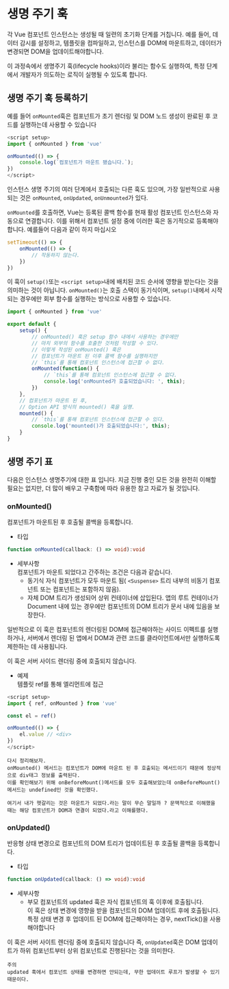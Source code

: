 # 생명 주기 훅
각 Vue 컴포넌트 인스턴스는 생성될 때 일련의 초기화 단계를 거칩니다.
예를 들어, 데이터 감시를 설정하고, 템플릿을 컴파일하고, 인스턴스를 DOM에 마운트하고, 데이터가 변경되면 DOM을 업데이트해야합니다.

이 과정속에서 생명주기 훅(lifecycle hooks)이라 불리는 함수도 실행하여, 특정 단계에서 개발자가 의도하는 로직이 실행될 수 있도록 합니다.

## 생명 주기 훅 등록하기
예를 들어 ```onMounted```훅은 컴포넌트가 초기 렌더링 및 DOM 노드 생성이 완료된 후 코드를 실행하는데 사용할 수 있습니다
```typescript
<script setup>
import { onMounted } from 'vue'

onMounted(() => {
    console.log(`컴포넌트가 마운트 됐습니다.`);
})
</script>
```

인스턴스 생명 주기의 여러 단계에서 호출되는 다른 훅도 있으며, 가장 일반적으로 사용되는 것은 `onMounted`, `onUpdated`, `onUnmounted`가 있다.

`onMounted`를 호출하면, Vue는 등록된 콜백 함수를 현재 활성 컴포넌트 인스턴스와 자동으로 연결합니다.
이를 위해서 컴포넌트 설정 중에 이러한 훅은 동기적으로 등록해야합니다.
예를들어 다음과 같이 하지 마십시오

```typescript
setTimeout(() => {
    onMounted(() => {
        // 작동하지 않는다.
    })
})
```

이 훅이 `setup()`또는 `<script setup>`내에 배치된 코드 순서에 영향을 받는다는 것을 의미하는 것이 아닙니다. `onMounted()`는 호출 스택이 동기식이며, `setup()`내에서 시작되는 경우에만 회부 함수를 실행하는 방식으로 사용할 수 있습니다.

```typescript
import { onMounted } from 'vue'

export default {
    setup() {
        // onMounted() 훅은 setup 함수 내에서 사용하는 경우에만
        // 마치 외부의 함수를 호출한 것처럼 작성할 수 있다.
        // 이렇게 작성된 onMounted() 훅은
        // 컴포넌트가 마운트 된 이후 콜백 함수를 실행하지만
        // `this`를 통해 컴포넌트 인스턴스에 접근할 수 없다.
        onMounted(function() {
            // `this`를 통해 컴포넌트 인스턴스에 접근할 수 없다.
            console.log('onMounted가 호출되었습니다: ', this);
        })
    },
    // 컴포넌트가 마운트 된 후,
    // Option API 방식의 mounted() 훅을 실행.
    mounted() {
        // `this`를 통해 컴포넌트 인스턴스에 접근할 수 있다.
        console.log('mounted()가 호출되었습니다:', this);
    }
}
```

## 생명 주기 표
다음은 인스턴스 생명주기에 대한 표 입니다.
지금 진행 중인 모든 것을 완전히 이해할 필요는 없지만, 더 많이 배우고 구축함에 따라 유용한 참고 자료가 될 것입니다. 

### onMounted()
컴포넌트가 마운트된 후 호출될 콜백을 등록합니다.
- 타입
```typescript
function onMounted(callback: () => void):void
```
- 세부사항<br>컴포넌트가 마운트 되었다고 간주하는 조건은 다음과 같습니다.
    - 동기식 자식 컴포넌트가 모두 마운트 됨( `<Suspense>` 트리 내부의 비동기 컴포넌트 또는 컴포넌트는 포함하지 않음).
    - 자체 DOM 트리가 생성되어 상위 컨테이너에 삽입된다. 앱의 루트 컨테이너가 Document 내에 있는 경우에만 컴포넌트의 DOM 트리가 문서 내에 있음을 보장한다.

일반적으로 이 훅은 컴포넌트의 렌더링된 DOM에 접근해야하는 사이드 이펙트를 실행하거나, 서버에서 렌더링 된 앱에서 DOM과 관련 코드를 클라이언트에서만 실행하도록 제한하는 데 사용됩니다.

이 훅은 서버 사이드 렌더링 중에 호출되지 않습니다.

- 예제<br>템플릿 ref를 통해 엘리먼트에 접근

```typescript
<script setup>
import { ref, onMounted } from 'vue'

const el = ref()

onMounted(() => {
    el.value // <div>
})
</script>
```


```
다시 정리해보자.
onMounted() 메서드는 컴포넌트가 DOM에 마운트 된 후 호출되는 메서드이기 때문에 정상적으로 div태그 정보를 출력된다. 
이를 확인해보기 위해 onBeforeMount()메서드를 모두 호출해보았는데 onBeforeMount() 메서드는 undefined인 것을 확인했다.

여기서 내가 헷갈리는 것은 마운트가 되었다.라는 말이 무슨 말일까 ? 문맥적으로 이해했을 때는 해당 컴포넌트가 DOM과 연결이 되었다.라고 이해를했다. 
```

### onUpdated()
반응형 상태 변경으로 컴포넌트의 DOM 트리가 업데이트된 후 호출될 콜백을 등록합니다.
- 타입
```typescript
function onUpdated(callback: () => void):void
```
- 세부사항
    - 부모 컴포넌트의 updated 훅은 자식 컴포넌트의 훅 이후에 호출됩니다.<br>이 훅은 상태 변경에 영향을 받을 컴포넌트의 DOM 업데이트 후에 호출됩니다. 특정 상태 변경 후 업데이트 된 DOM에 접근해야하는 경우, nextTick()을 사용해야합니다

이 훅은 서버 사이트 렌더링 중에 호출되지 않습니다
즉, `onUpdated`훅은 DOM 업데이트가 하위 컴포넌트부터 상위 컴포넌트로 진행된다는 것을 의미한다.
```
주의
updated 훅에서 컴포넌트 상태를 변경하면 안되는데, 무한 업데이트 루프가 발생할 수 있기 때문이다.
```